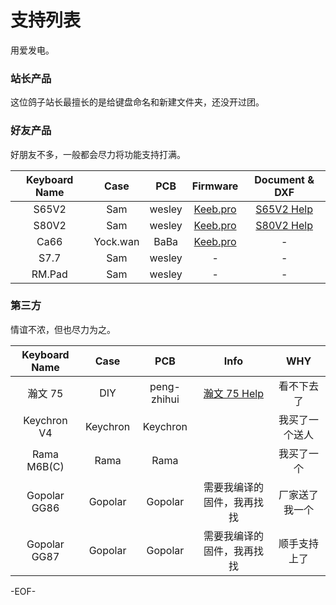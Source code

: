 # 支持列表

用爱发电。

### 站长产品

这位鸽子站长最擅长的是给键盘命名和新建文件夹，还没开过团。

### 好友产品

好朋友不多，一般都会尽力将功能支持打满。

| Keyboard Name |   Case   |  PCB   |                       Firmware                        |       Document & DXF       |
| :-----------: | :------: | :----: | :---------------------------------------------------: | :------------------------: |
|     S65V2     |   Sam    | wesley | [Keeb.pro](https://github.com/KeebProStudio/firmware) | [S65V2 Help](/kb/s65v2.md) |
|     S80V2     |   Sam    | wesley | [Keeb.pro](https://github.com/KeebProStudio/firmware) | [S80V2 Help](/kb/s80v2.md) |
|     Ca66      | Yock.wan |  BaBa  | [Keeb.pro](https://github.com/KeebProStudio/firmware) |             -              |
|     S7.7      |   Sam    | wesley |                           -                           |             -              |
|    RM.Pad     |   Sam    | wesley |                           -                           |             -              |

### 第三方

情谊不浓，但也尽力为之。

| Keyboard Name |   Case   |     PCB     |                Info                 |      WHY       |
| :-----------: | :------: | :---------: | :---------------------------------: | :------------: |
|    瀚文 75    |   DIY    | peng-zhihui | [瀚文 75 Help](/kb/HelloWorld75.md) |   看不下去了   |
|  Keychron V4  | Keychron |  Keychron   |                                     | 我买了一个送人 |
|  Rama M6B(C)  |   Rama   |    Rama     |                                     |   我买了一个   |
| Gopolar GG86  | Gopolar  |   Gopolar   |     需要我编译的固件，我再找找      | 厂家送了我一个 |
| Gopolar GG87  | Gopolar  |   Gopolar   |     需要我编译的固件，我再找找      |  顺手支持上了  |

-EOF-
